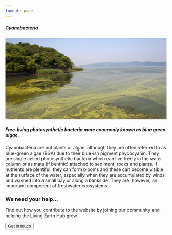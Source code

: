 ```yaml
---
layout: page
---
```


<!-- Content-section-start -->
<div class="container">
    <div class="row">
        <div class="col-12 mt-60">
            <h5 class="common-title">Cyanobacteria</h5>
        </div>
        <div class="col-xs-12 col-sm-12 col-ms-9 col-lg-9 col-xl-9 col-xxl-9">
            <div class="common-image pb-5">
                <img src="/assets/img/Wales/Big/cyanobacteria.jpg" class="img-fluid" alt="Cyanobacteria">
            </div>
            <div class="pb-5">
                <h5 class="font-weight-bold">Free-living photosynthetic bacteria more commonly known as blue green algae. </h5>
                <div class="pt-4">
                    <p>Cyanobacteria are not plants or algae, although they are often referred to as blue-green algae (BGA) due to their blue-ish pigment phycocyanin. They are single celled photosynthetic bacteria which can live freely in the water column or as mats (if benthic) attached to sediment, rocks and plants. If nutrients are plentiful, they can form blooms and these can become visible at the surface of the water, especially when they are accumulated by winds and washed into a small bay or along a bankside. They are, however, an important component of freshwater ecosystems.</p>
                </div>
            </div>
        </div>
    </div>
</div>
<!-- Content-section-end -->

<!-- get-in-section-Start -->
<div class="container mb-100">
    <div class="get-in-section-main">
        <div class="get-in-section-dsc">
            <h3>We need your help&hellip;</h3>
            <p>Find out how you contribute to the website by joining our community and helping the Living Earth Hub grow.</p>
        </div>
        <button type="button"><a href="/contact/">Get in touch</a></button>
    </div>
</div>
<!-- get-in-section-End -->